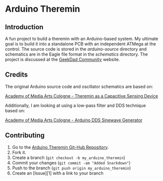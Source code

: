 Arduino Theremin
================

Introduction
------------

A fun project to build a theremin with an Arduino-based system. My ultimate goal is to build it into a standalone PCB with an independent ATMega at the control. The source code is stored in the _arduino-source_ directory and schematics are in the Eagle file format in the _schematics_ directory. The project is discussed at the [GeekDad Community](http://geekdad.hotwired.com/group/arduino-theremin) website.

Credits
-------

The original Arduino source code and oscillator schematics are based on:

[Academy of Media Arts Cologne - Theremin as a Capacitive Sensing Device](http://interface.khm.de/index.php/lab/experiments/theremin-as-a-capacitive-sensing-device/)

Additionally, I am looking at using a low-pass filter and DDS technique based on:

[Academy of Media Arts Cologne - Arduino DDS Sinewave Generator](http://interface.khm.de/index.php/lab/experiments/arduino-dds-sinewave-generator/)

Contributing
------------

1. Go to the [Arduino Theremin Git-Hub Repository](https://github.com/SpinStabilized/arduino-theremin).
2. Fork it.
3. Create a branch (`git checkout -b my_arduino_theremin`)
4. Commit your changes (`git commit -am "Added Snarkdown"`)
5. Push to the branch (`git push origin my_arduino_theremin`)
6. Create an [Issue][1] with a link to your branch